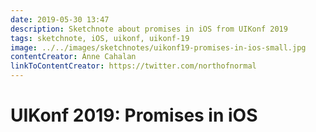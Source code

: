 ```yaml
---
date: 2019-05-30 13:47
description: Sketchnote about promises in iOS from UIKonf 2019
tags: sketchnote, iOS, uikonf, uikonf-19
image: ../../images/sketchnotes/uikonf19-promises-in-ios-small.jpg
contentCreator: Anne Cahalan
linkToContentCreator: https://twitter.com/northofnormal
---
```


# UIKonf 2019: Promises in iOS
